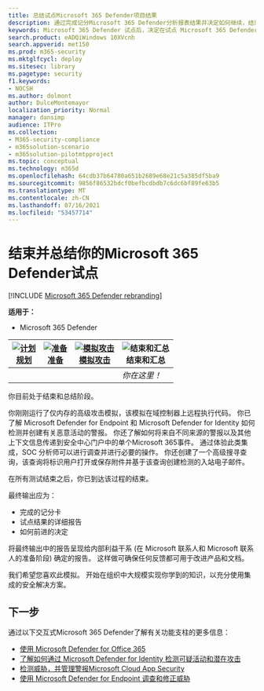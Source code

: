 ```yaml
---
title: 总结试点Microsoft 365 Defender项目结果
description: 通过完成记分Microsoft 365 Defender分析报表结果并决定如何继续，结束您的试点项目。
keywords: Microsoft 365 Defender 试点后，决定在试点 Microsoft 365 Defender 项目后下一步应执行哪些操作、评估生产中的 Microsoft 365 Defender 后应执行哪些操作、从 Microsoft 365 Defender 试点转换到部署、网络安全、高级永久性威胁、企业安全、设备、设备、标识、用户、数据、应用程序、事件、自动调查和修正、高级搜寻
search.product: eADQiWindows 10XVcnh
search.appverid: met150
ms.prod: m365-security
ms.mktglfcycl: deploy
ms.sitesec: library
ms.pagetype: security
f1.keywords:
- NOCSH
ms.author: dolmont
author: DulceMontemayor
localization_priority: Normal
manager: dansimp
audience: ITPro
ms.collection:
- M365-security-compliance
- m365solution-scenario
- m365solution-pilotmtpproject
ms.topic: conceptual
ms.technology: m365d
ms.openlocfilehash: 64cdb37b64780a651b2689e68e21c5a385df5ba9
ms.sourcegitcommit: 9856f86532bdcf0befbcdbdb7c6dc6bf89fe63b5
ms.translationtype: MT
ms.contentlocale: zh-CN
ms.lasthandoff: 07/16/2021
ms.locfileid: "53457714"
---
```

# <a name="closing-and-summarizing-your-microsoft-365-defender-pilot"></a>结束并总结你的Microsoft 365 Defender试点  

[!INCLUDE [Microsoft 365 Defender rebranding](../includes/microsoft-defender.md)]


**适用于：**
- Microsoft 365 Defender



|[![计划](../../media/phase-diagrams/1-planning.png)](m365d-pilot-plan.md)<br/>[规划](m365d-pilot-plan.md) |[![准备](../../media/phase-diagrams/2-prepare.png)](prepare-m365d-eval.md)<br/>[准备](prepare-m365d-eval.md) | [![模拟攻击](../../media/phase-diagrams/3-simluate.png)](m365d-pilot-simulate.md)<br/>[模拟攻击](m365d-pilot-simulate.md) | ![结束和汇总](../../media/phase-diagrams/4-summary.png)<br/>结束和汇总|
|--|--|--|--|
|| | |*你在这里！*|


你目前处于结束和总结阶段。

你刚刚运行了仅内存的高级攻击模拟，该模拟在域控制器上远程执行代码。 你已了解 Microsoft Defender for Endpoint 和 Microsoft Defender for Identity 如何检测并创建有关恶意活动的警报。 你还了解如何将来自不同来源的警报以及其他上下文信息传递到安全中心门户中的单个Microsoft 365事件。 通过体验此类集成，SOC 分析师可以进行调查并进行必要的操作。 你还创建了一个高级搜寻查询，该查询将标识用户打开或保存附件并基于该查询创建检测的入站电子邮件。

在所有测试结束之后，你已到达该过程的结束。

最终输出应为：

- 完成的记分卡
- 试点结果的详细报告
- 如何前进的决定

将最终输出中的报告呈现给内部利益干系 (在 Microsoft 联系人和 Microsoft 联系人[](./prepare-m365d-eval.md)的准备阶段) 确定的报告。 这样做可确保任何反馈都可用于改进产品和文档。

我们希望您喜欢此模拟。 开始在组织中大规模实现你学到的知识，以充分使用集成的安全解决方案。

## <a name="next-step"></a>下一步
通过以下交互式Microsoft 365 Defender了解有关功能支柱的更多信息：
- [使用 Microsoft Defender for Office 365](https://aka.ms/O365ATP-Interactive-Guide)
- [了解如何通过 Microsoft Defender for Identity 检测可疑活动和潜在攻击](https://aka.ms/AATP-Interactive-Guide)
- [检测威胁，并管理警报Microsoft Cloud App Security](https://aka.ms/DetectThreatsAndAlertsMCAS-InteractiveGuide)
- [使用 Microsoft Defender for Endpoint 调查和修正威胁](https://aka.ms/MDATP-IR-Interactive-Guide)